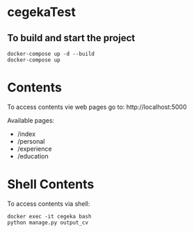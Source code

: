 # cegekaTest



## To build and start the project
```
docker-compose up -d --build
docker-compose up
```

# Contents
To access contents vie web pages go to: http://localhost:5000

Available pages:
* /index
* /personal
* /experience
* /education


# Shell Contents
To access contents via shell:
```
docker exec -it cegeka bash
python manage.py output_cv
```
